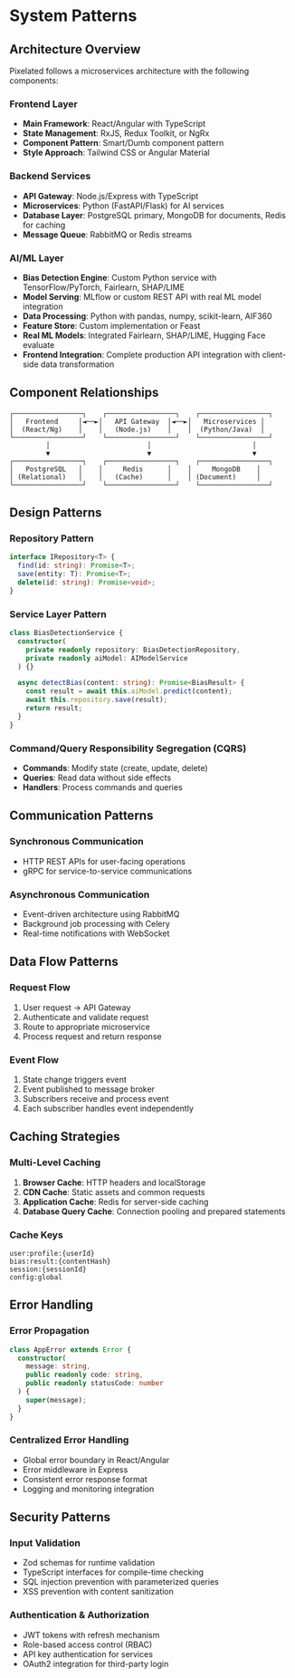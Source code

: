 # System Patterns

## Architecture Overview
Pixelated follows a microservices architecture with the following components:

### Frontend Layer
- **Main Framework**: React/Angular with TypeScript
- **State Management**: RxJS, Redux Toolkit, or NgRx
- **Component Pattern**: Smart/Dumb component pattern
- **Style Approach**: Tailwind CSS or Angular Material

### Backend Services
- **API Gateway**: Node.js/Express with TypeScript
- **Microservices**: Python (FastAPI/Flask) for AI services
- **Database Layer**: PostgreSQL primary, MongoDB for documents, Redis for caching
- **Message Queue**: RabbitMQ or Redis streams

### AI/ML Layer
- **Bias Detection Engine**: Custom Python service with TensorFlow/PyTorch, Fairlearn, SHAP/LIME
- **Model Serving**: MLflow or custom REST API with real ML model integration
- **Data Processing**: Python with pandas, numpy, scikit-learn, AIF360
- **Feature Store**: Custom implementation or Feast
- **Real ML Models**: Integrated Fairlearn, SHAP/LIME, Hugging Face evaluate
- **Frontend Integration**: Complete production API integration with client-side data transformation

## Component Relationships

```
┌─────────────────┐    ┌─────────────────┐    ┌─────────────────┐
│   Frontend     │◄──►│   API Gateway  │◄──►│   Microservices │
│  (React/Ng)    │    │   (Node.js)    │    │  (Python/Java)  │
└─────────────────┘    └─────────────────┘    └─────────────────┘
         │                        │                         │
         ▼                        ▼                         ▼
┌─────────────────┐    ┌─────────────────┐    ┌─────────────────┐
│   PostgreSQL   │    │     Redis      │    │     MongoDB    │
│ (Relational)   │    │   (Cache)      │    │ (Document)     │
└─────────────────┘    └─────────────────┘    └─────────────────┘
```

## Design Patterns

### Repository Pattern
```typescript
interface IRepository<T> {
  find(id: string): Promise<T>;
  save(entity: T): Promise<T>;
  delete(id: string): Promise<void>;
}
```

### Service Layer Pattern
```typescript
class BiasDetectionService {
  constructor(
    private readonly repository: BiasDetectionRepository,
    private readonly aiModel: AIModelService
  ) {}

  async detectBias(content: string): Promise<BiasResult> {
    const result = await this.aiModel.predict(content);
    await this.repository.save(result);
    return result;
  }
}
```

### Command/Query Responsibility Segregation (CQRS)
- **Commands**: Modify state (create, update, delete)
- **Queries**: Read data without side effects
- **Handlers**: Process commands and queries

## Communication Patterns

### Synchronous Communication
- HTTP REST APIs for user-facing operations
- gRPC for service-to-service communications

### Asynchronous Communication
- Event-driven architecture using RabbitMQ
- Background job processing with Celery
- Real-time notifications with WebSocket

## Data Flow Patterns

### Request Flow
1. User request → API Gateway
2. Authenticate and validate request
3. Route to appropriate microservice
4. Process request and return response

### Event Flow
1. State change triggers event
2. Event published to message broker
3. Subscribers receive and process event
4. Each subscriber handles event independently

## Caching Strategies

### Multi-Level Caching
1. **Browser Cache**: HTTP headers and localStorage
2. **CDN Cache**: Static assets and common requests
3. **Application Cache**: Redis for server-side caching
4. **Database Query Cache**: Connection pooling and prepared statements

### Cache Keys
```
user:profile:{userId}
bias:result:{contentHash}
session:{sessionId}
config:global
```

## Error Handling

### Error Propagation
```typescript
class AppError extends Error {
  constructor(
    message: string,
    public readonly code: string,
    public readonly statusCode: number
  ) {
    super(message);
  }
}
```

### Centralized Error Handling
- Global error boundary in React/Angular
- Error middleware in Express
- Consistent error response format
- Logging and monitoring integration

## Security Patterns

### Input Validation
- Zod schemas for runtime validation
- TypeScript interfaces for compile-time checking
- SQL injection prevention with parameterized queries
- XSS prevention with content sanitization

### Authentication & Authorization
- JWT tokens with refresh mechanism
- Role-based access control (RBAC)
- API key authentication for services
- OAuth2 integration for third-party login
